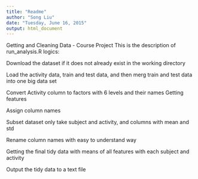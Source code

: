 ```yaml
---
title: "Readme"
author: "Song Liu"
date: "Tuesday, June 16, 2015"
output: html_document
---
```


Getting and Cleaning Data - Course Project
This is the description of run_analysis.R logics:

Download the dataset if it does not already exist in the working directory

Load the activity data, train and test data, and then merg train and test data into one big data set

Convert Activity column to factors with 6 levels and their names
Getting features

Assign column names

Subset dataset only take subject and activity, and columns with mean and std

Rename column names with easy to understand way

Getting the final tidy data with means of all features with each subject and activity

Output the tidy data to a text file